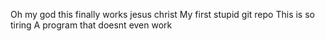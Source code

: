 Oh my god this finally works jesus christ
My first stupid git repo
This is so tiring
A program that doesnt even work


